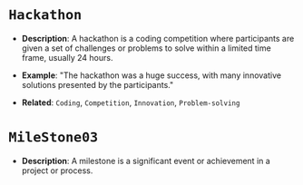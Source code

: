 # `Hackathon`

- **Description**: A hackathon is a coding competition where participants are given a set of challenges or
  problems to solve within a limited time frame, usually 24 hours.
- **Example**: "The hackathon was a huge success, with many innovative solutions presented by the
  participants."

- **Related**: `Coding`, `Competition`, `Innovation`, `Problem-solving`

# `MileStone03`

- **Description**: A milestone is a significant event or achievement in a project or process.

